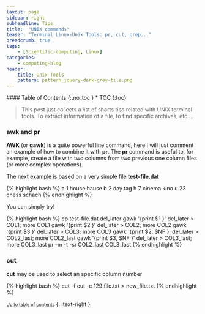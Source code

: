 ```yaml
---
layout: page
sidebar: right
subheadline: Tips
title:  "UNIX commands"
teaser: "Terminal Linux-Unix Tools: pr, cut, grep..."
breadcrumb: true
tags:
    - [Scientific-computing, Linux]
categories:
    - computing-blog
header:
    title: Unix Tools
    pattern: pattern_jquery-dark-grey-tile.png
---
```


<div class="panel radius" markdown="1">
#### Table of Contents
{:.no_toc }
*  TOC
{:toc}
</div>


> This post just collects a list of shorts tips related with UNIX terminal tools. To extract information of a file, to find specific archives, etc ...

### awk and pr

**AWK** (or **gawk**) is a quite powerful line command, here I will just comment an example of how to combine it with **pr**. The **pr** command is useful to, for example, create a file with two columns from two previous one column files (or more complex operations).

The next example is based on a very simple file **test-file.dat**

{% highlight bash %}
a  1   house   hause
b  2     day   tag
h  7   cinema  kino
u  23  chess   schach
{% endhighlight %}

You can simply try!

{% highlight bash %}
cp test-file.dat del_later
gawk '{print $1 }' del_later > COL1; more COL1
gawk '{print $2 }' del_later > COL2; more COL2
gawk '{print $3 }' del_later > COL3; more COL3
gawk '{print $2, $NF }' del_later > COL2_last; more COL2_last
gawk '{print $3, $NF }' del_later > COL3_last; more COL3_last
pr -m -t -s\ COL2_last COL3_last
{% endhighlight %}

### cut

**cut** may be used to select an specific column number

{% highlight bash %}
cut -f 
cut -c 129 file.txt > new_file.txt
{% endhighlight %}


<small markdown="1">[Up to table of contents](#toc)</small>
{: .text-right }



</div><!-- /.medium-8.columns -->
</div><!-- /.row -->

